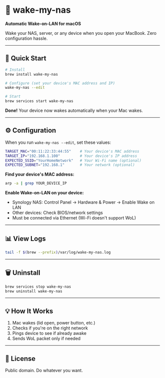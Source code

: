 # 📡 wake-my-nas

**Automatic Wake-on-LAN for macOS**

Wake your NAS, server, or any device when you open your MacBook. Zero configuration hassle.

---

## 🚀 Quick Start

```bash
# Install
brew install wake-my-nas

# Configure (set your device's MAC address and IP)
wake-my-nas --edit

# Start
brew services start wake-my-nas
```

**Done!** Your device now wakes automatically when your Mac wakes.

---

## ⚙️ Configuration

When you run `wake-my-nas --edit`, set these values:

```bash
TARGET_MAC="00:11:22:33:44:55"    # Your device's MAC address
TARGET_IP="192.168.1.100"         # Your device's IP address
EXPECTED_SSID="YourHomeNetwork"   # Your Wi-Fi name (optional)
EXPECTED_SUBNET="192.168.1"       # Your network (optional)
```

**Find your device's MAC address:**
```bash
arp -a | grep YOUR_DEVICE_IP
```

**Enable Wake-on-LAN on your device:**
- Synology NAS: Control Panel → Hardware & Power → Enable Wake on LAN
- Other devices: Check BIOS/network settings
- Must be connected via Ethernet (Wi-Fi doesn't support WoL)

---

## 📊 View Logs

```bash
tail -f $(brew --prefix)/var/log/wake-my-nas.log
```

---

## 🗑️ Uninstall

```bash
brew services stop wake-my-nas
brew uninstall wake-my-nas
```

---

## 💡 How It Works

1. Mac wakes (lid open, power button, etc.)
2. Checks if you're on the right network
3. Pings device to see if already awake
4. Sends WoL packet only if needed

---

## 📝 License

Public domain. Do whatever you want.

